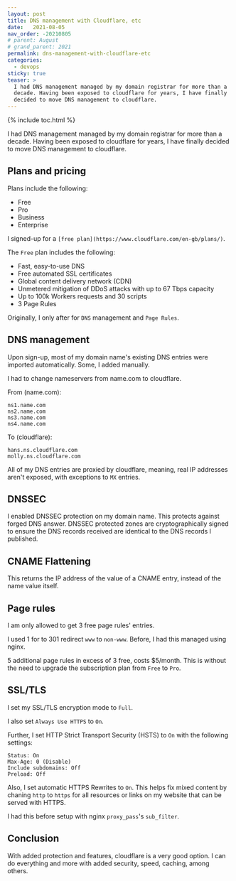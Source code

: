 ```yaml
---
layout: post
title: DNS management with Cloudflare, etc
date:   2021-08-05
nav_order: -20210805
# parent: August
# grand_parent: 2021
permalink: dns-management-with-cloudflare-etc
categories:
  - devops
sticky: true
teaser: >
  I had DNS management managed by my domain registrar for more than a
  decade. Having been exposed to cloudflare for years, I have finally
  decided to move DNS management to cloudflare.
---
```


{% include toc.html %}

I had DNS management managed by my domain registrar for more than a
decade. Having been exposed to cloudflare for years, I have finally
decided to move DNS management to cloudflare.

## Plans and pricing

Plans include the following:

- Free
- Pro
- Business
- Enterprise

I signed-up for a `[free plan](https://www.cloudflare.com/en-gb/plans/)`.

The `Free` plan includes the following:

- Fast, easy-to-use DNS
- Free automated SSL certificates
- Global content delivery network (CDN)
- Unmetered mitigation of DDoS attacks with up to 67 Tbps capacity
- Up to 100k Workers requests and 30 scripts
- 3 Page Rules

Originally, I only after for `DNS` management and `Page Rules`.

## DNS management

Upon sign-up, most of my domain name's existing DNS entries were imported
automatically. Some, I added manually.

I had to change nameservers from name.com to cloudflare.

From (name.com):
```
ns1.name.com
ns2.name.com
ns3.name.com
ns4.name.com
```

To (cloudflare):
```
hans.ns.cloudflare.com
molly.ns.cloudflare.com
```

All of my DNS entries are proxied by cloudflare, meaning, real IP addresses
aren't exposed, with exceptions to `MX` entries.

## DNSSEC

I enabled DNSSEC protection on my domain name. This protects against forged
DNS answer. DNSSEC protected zones are cryptographically signed to ensure the
DNS records received are identical to the DNS records I published.

## CNAME Flattening

This returns the IP address of the value of a CNAME entry, instead of the
name value itself.

## Page rules

I am only allowed to get 3 free page rules' entries.

I used 1 for to 301 redirect `www` to `non-www`. Before, I had this managed
using nginx.

5 additional page rules in excess of 3 free, costs $5/month. This is
without the need to upgrade the subscription plan from `Free` to `Pro`.

## SSL/TLS

I set my SSL/TLS encryption mode to `Full`.

I also set `Always Use HTTPS` to `On`.

Further, I set HTTP Strict Transport Security (HSTS) to `On` with the following
settings:

```
Status: On
Max-Age: 0 (Disable)
Include subdomains: Off
Preload: Off
```

Also, I set automatic HTTPS Rewrites to `On`. This helps fix mixed content by
chaning `http` to `https` for all resources or links on my website that can be
served with HTTPS.

I had this before setup with nginx `proxy_pass`'s `sub_filter`.

## Conclusion

With added protection and features, cloudflare is a very good option. I can do
everything and more with added security, speed, caching, among others.
